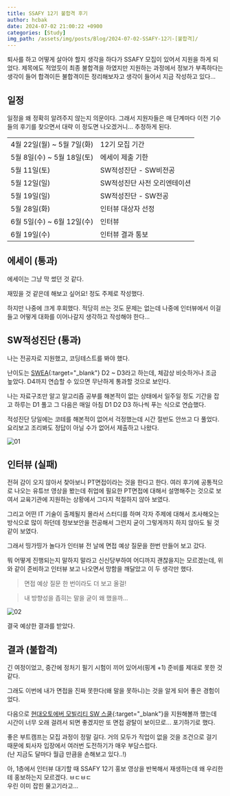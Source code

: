 ```yaml
---
title: SSAFY 12기 불합격 후기
author: hcbak
date: 2024-07-02 21:00:22 +0900
categories: [Study]
img_path: /assets/img/posts/Blog/2024-07-02-SSAFY-12기-[불합격]/
---
```


퇴사를 하고 어떻게 살아야 할지 생각을 하다가 SSAFY 모집이 있어서 지원을 하게 되었다. 제목에도 적었듯이 최종 불합격을 하였지만 지원하는 과정에서 정보가 부족하다는 생각이 들어 합격이든 불합격이든 정리해보자고 생각이 들어서 지금 작성하고 있다...

## 일정
일정을 왜 정확히 알려주지 않는지 의문이다. 그래서 지원자들은 매 단계마다 이전 기수들의 후기를 찾으면서 대략 이 정도면 나오겠거니... 추정하게 된다.

|||
|-|-|
| 4월 22일(월) ~ 5월 7일(화) | 12기 모집 기간 |
| 5월 8일(수) ~ 5월 18일(토) | 에세이 제출 기한 |
| 5월 11일(토) | SW적성진단 - SW비전공 |
| 5월 12일(일) | SW적성진단 사전 오리엔테이션 |
| 5월 19일(일) | SW적성진단 - SW전공 |
| 5월 28일(화) | 인터뷰 대상자 선정 |
| 6월 5일(수) ~ 6월 12일(수) | 인터뷰 |
| 6월 19일(수) | 인터뷰 결과 통보 |

## 에세이 (통과)
에세이는 그냥 막 썼던 것 같다.

재밌을 것 같은데 해보고 싶어요! 정도 주제로 작성했다.

하지만 나중에 크게 후회했다. 적당히 쓰는 것도 문제는 없는데 나중에 인터뷰에서 이걸 들고 어떻게 대화를 이어나갈지 생각하고 작성해야 한다...

## SW적성진단 (통과)
나는 전공자로 지원했고, 코딩테스트를 봐야 했다.

난이도는 [SWEA](https://swexpertacademy.com/main/main.do){:target="_blank"} D2 ~ D3라고 하는데, 체감상 비슷하거나 조금 높았다. D4까지 연습할 수 있으면 무난하게 통과할 것으로 보인다.

나는 자료구조만 알고 알고리즘 공부를 해본적이 없는 상태에서 일주일 정도 기간을 잡고 하루는 D1 풀고 그 다음은 매일 아침 D1 D2 D3 하나씩 푸는 식으로 연습했다.

적성진단 당일에는 코테를 해본적이 없어서 걱정했는데 시간 절반도 안쓰고 다 풀었다. 요리보고 조리봐도 정답이 아닐 수가 없어서 제출하고 나왔다.

![01](20240528_삼성-청년-SW-아카데미-12기-인터뷰-대상자-선정-결과.png)

## 인터뷰 (실패)
전혀 감이 오지 않아서 찾아보니 PT면접이라는 것을 한다고 한다. 여러 후기에 공통적으로 나오는 유튜브 영상을 봤는데 취업에 필요한 PT면접에 대해서 설명해주는 것으로 보여서 교육기관에 지원하는 상황에서 그다지 적절하지 않아 보였다.

그리고 어떤 IT 기술이 출제될지 몰라서 스터디를 하며 각자 주제에 대해서 조사해오는 방식으로 많이 하던데 정보보안을 전공해서 그런지 굳이 그렇게까지 하지 않아도 될 것 같이 보였다.

그래서 띵가띵가 놀다가 인터뷰 전 날에 면접 예상 질문을 한번 만들어 보고 갔다.

뭐 어떻게 진행되는지 말하지 말라고 신신당부하여 어디까지 괜찮을지는 모르겠는데, 위와 같이 준비하고 인터뷰 보고 나오면서 망함을 깨달았고 이 두 생각만 했다.

> 면접 예상 질문 한 번이라도 더 보고 올걸!

> 내 방향성을 좁히는 말을 굳이 왜 했을까...

![02](20240619_삼성-청년-SW-아카데미-12기-인터뷰-결과.png)

결국 예상한 결과를 받았다.

## 결과 (불합격)
긴 여정이었고, 중간에 정처기 필기 시험이 끼어 있어서(핑계 +1) 준비를 제대로 못한 것 같다.

그래도 이번에 내가 면접을 진짜 못한다(왜 말을 못하니)는 것을 알게 되어 좋은 경험이었다.

다음으로 [현대오토에버 모빌리티 SW 스쿨](https://edu.rapa.or.kr/recruitment/428){:target="_blank"}을 지원해볼까 했는데 시간이 너무 오래 걸려서 되면 좋겠지만 또 면접 광탈이 보이므로... 포기하기로 했다.

좋은 부트캠프는 모집 과정이 정말 길다. 거의 모두가 직업이 없을 것을 조건으로 걸기 때문에 퇴사자 입장에서 여러번 도전하기가 매우 부담스럽다.  
(난 지금도 달마다 월급 만큼을 손해보고 있다..!)

아, 1층에서 인터뷰 대기할 때 SSAFY 12기 홍보 영상을 반복해서 재생하는데 왜 우리한테 홍보하는지 모르겠다. ㅂㄷㅂㄷ  
우린 이미 잡힌 물고기라고...